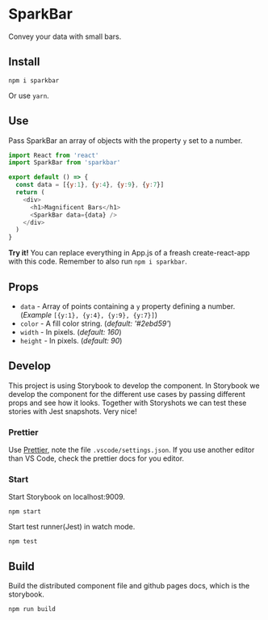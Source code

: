 # SparkBar
Convey your data with small bars.

## Install
```
npm i sparkbar
```
Or use `yarn`.

## Use
Pass SparkBar an array of objects with the property `y` set to a number.

```js
import React from 'react'
import SparkBar from 'sparkbar'

export default () => {
  const data = [{y:1}, {y:4}, {y:9}, {y:7}]
  return (
    <div>
      <h1>Magnificent Bars</h1>
      <SparkBar data={data} />
    </div>
  )
}
```
**Try it!** You can replace everything in App.js of a freash create-react-app with this code. Remember to also run `npm i sparkbar`.

## Props

* `data` - Array of points containing a `y` property defining a number. (*Example* `[{y:1}, {y:4}, {y:9}, {y:7}]`)
* `color` - A fill color string. (*default: '#2ebd59'*)
* `width` - In pixels. (*default: 160*)
* `height` - In pixels. (*default: 90*)

## Develop
This project is using Storybook to develop the component.
In Storybook we develop the component for the different use
cases by passing different props and see how it looks.
Together with Storyshots we can test these stories with
Jest snapshots. Very nice!

### Prettier
Use [Prettier](https://github.com/prettier/prettier), note the file `.vscode/settings.json`. If you use another editor than VS Code, check the prettier docs for you editor. 

### Start
Start Storybook on localhost:9009.
```
npm start
```
Start test runner(Jest) in watch mode.
```
npm test
```

## Build
Build the distributed component file and github pages docs, which is the storybook.
```
npm run build
```
